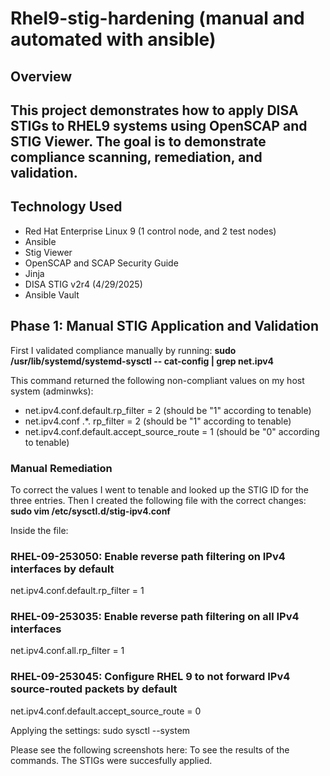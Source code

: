 # Rhel9-stig-hardening (manual and automated with ansible)

## Overview
This project demonstrates how to apply DISA STIGs to RHEL9 systems using OpenSCAP and STIG Viewer. The goal is to demonstrate compliance scanning, remediation, and validation.
--------------------------------------------------------------------------------------------------------------------------------------------------------------------------------
## Technology Used
- Red Hat Enterprise Linux 9 (1 control  node, and 2 test nodes)
- Ansible
- Stig Viewer
- OpenSCAP and SCAP Security Guide
- Jinja
- DISA STIG v2r4 (4/29/2025)
- Ansible Vault


## Phase 1: Manual STIG Application and Validation

First I validated compliance manually by running:
**sudo /usr/lib/systemd/systemd-sysctl -- cat-config | grep net.ipv4**

This command returned the following non-compliant values on my host system (adminwks):
- net.ipv4.conf.default.rp_filter = 2 (should be "1" according to tenable)
- net.ipv4.conf .*. rp_filter = 2 (should be "1" according to tenable)
- net.ipv4.conf.default.accept_source_route = 1 (should be "0" according to tenable)

### Manual Remediation
To correct the values I went to tenable and looked up the STIG ID for the three entries. Then I created the following file with the correct changes:
**sudo vim /etc/sysctl.d/stig-ipv4.conf**

Inside the file:
### RHEL-09-253050: Enable reverse path filtering on IPv4 interfaces by default
net.ipv4.conf.default.rp_filter = 1
### RHEL-09-253035: Enable reverse path filtering on all IPv4 interfaces
net.ipv4.conf.all.rp_filter = 1
### RHEL-09-253045: Configure RHEL 9 to not forward IPv4 source-routed packets by default
net.ipv4.conf.default.accept_source_route = 0

Applying the settings:
sudo sysctl --system

Please see the following screenshots here: To see the results of the commands. The STIGs were succesfully applied.
